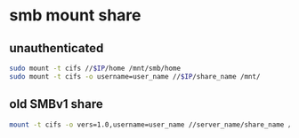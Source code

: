 # smb mount share

## unauthenticated
```bash
sudo mount -t cifs //$IP/home /mnt/smb/home
sudo mount -t cifs -o username=user_name //$IP/share_name /mnt/
```

## old SMBv1 share
```bash
mount -t cifs -o vers=1.0,username=user_name //server_name/share_name /mnt/
```
